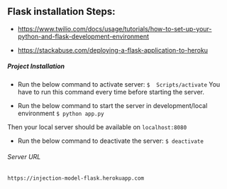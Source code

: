 ## Flask installation Steps:

- https://www.twilio.com/docs/usage/tutorials/how-to-set-up-your-python-and-flask-development-environment

- https://stackabuse.com/deploying-a-flask-application-to-heroku

##### Project Installation 
- Run the below command to activate server:
`$  Scripts/activate`
You have to run this command every time before starting the server.

- Run the below command to start the server in development/local environment
`$ python app.py `

Then your local server should be available on  `localhost:8080`

- Run the below command to deactivate the server:
`$ deactivate`

###### Server URL
`https://injection-model-flask.herokuapp.com`